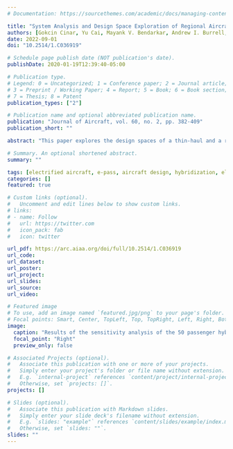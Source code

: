 ```yaml
---
# Documentation: https://sourcethemes.com/academic/docs/managing-content/

title: "System Analysis and Design Space Exploration of Regional Aircraft with Electrified Powertrains"
authors: [Gokcin Cinar, Yu Cai, Mayank V. Bendarkar, Andrew I. Burrell, Russell K. Denney, Dimitri N. Mavris]
date: 2022-09-01
doi: "10.2514/1.C036919"

# Schedule page publish date (NOT publication's date).
publishDate: 2020-01-19T12:39:40-05:00

# Publication type.
# Legend: 0 = Uncategorized; 1 = Conference paper; 2 = Journal article;
# 3 = Preprint / Working Paper; 4 = Report; 5 = Book; 6 = Book section;
# 7 = Thesis; 8 = Patent
publication_types: ["2"]

# Publication name and optional abbreviated publication name.
publication: "Journal of Aircraft, vol. 60, no. 2, pp. 382-409"
publication_short: ""

abstract: "This paper explores the design spaces of a thin-haul and a regional aircraft with parallel hybrid-electric propulsion architectures for a 2030 entry into service date. Notional technology reference aircraft models were developed for a 19- and a 50-passenger aircraft based on publicly available data on Beechcraft 1900D and ATR 42-600, respectively. A set of airframe and propulsion system technologies projected to reach maturity by 2030 was infused into the aircraft models. Parametric, physics-based models were created for the charge-depleting hybrid architecture. Different modes of operation were identified and parameterized with a range of design variables to investigate the feasibility and trade space for peak power shaving, climb power boosting, electric taxi, battery usage schedules, and in-flight battery recharge strategies. Thousands of electrified aircraft concepts with varying electrification, operation, and technology scenarios were sized under the same system-level requirements as their conventional counterpart. The resulting multidisciplinary design space exploration environment was used to identify the optimum vision system designs and modes of operation for the minimum block fuel-burn objective. It has been found that both vehicle classes with the charge-depleting parallel hybrid electric architecture provided fuel-burn benefits over their 2030 advanced technology counterparts under certain operational modes."

# Summary. An optional shortened abstract.
summary: ""

tags: [electrified aircraft, e-pass, aircraft design, hybridization, electrified powertrain flight demonstration]
categories: []
featured: true

# Custom links (optional).
#   Uncomment and edit lines below to show custom links.
# links:
# - name: Follow
#   url: https://twitter.com
#   icon_pack: fab
#   icon: twitter

url_pdf: https://arc.aiaa.org/doi/full/10.2514/1.C036919
url_code:
url_dataset:
url_poster:
url_project:
url_slides:
url_source:
url_video:

# Featured image
# To use, add an image named `featured.jpg/png` to your page's folder. 
# Focal points: Smart, Center, TopLeft, Top, TopRight, Left, Right, BottomLeft, Bottom, BottomRight.
image:
  caption: "Results of the sensitivity analysis of the 50 passenger hybrid electric aircraft."
  focal_point: "Right"
  preview_only: false

# Associated Projects (optional).
#   Associate this publication with one or more of your projects.
#   Simply enter your project's folder or file name without extension.
#   E.g. `internal-project` references `content/project/internal-project/index.md`.
#   Otherwise, set `projects: []`.
projects: []

# Slides (optional).
#   Associate this publication with Markdown slides.
#   Simply enter your slide deck's filename without extension.
#   E.g. `slides: "example"` references `content/slides/example/index.md`.
#   Otherwise, set `slides: ""`.
slides: ""
---
```


